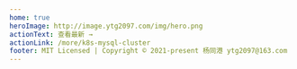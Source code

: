 ```yaml
---
home: true
heroImage: http://image.ytg2097.com/img/hero.png
actionText: 查看最新 →
actionLink: /more/k8s-mysql-cluster
footer: MIT Licensed | Copyright © 2021-present 杨同港 ytg2097@163.com
---
```



